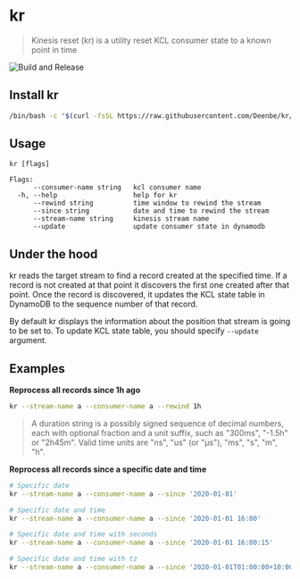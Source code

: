 # kr
> Kinesis reset (kr) is a utility reset KCL consumer state to a known point in time

![Build and Release](https://github.com/Deenbe/kr/workflows/Build%20and%20Release/badge.svg)

## Install kr

```sh
/bin/bash -c "$(curl -fsSL https://raw.githubusercontent.com/Deenbe/kr/master/install.sh)"
```

## Usage

```
kr [flags]

Flags:
      --consumer-name string   kcl consumer name
  -h, --help                   help for kr
      --rewind string          time window to rewind the stream
      --since string           date and time to rewind the stream
      --stream-name string     kinesis stream name
      --update                 update consumer state in dynamodb
```

## Under the hood
kr reads the target stream to find a record created at the specified time. If a record is not created at that point it discovers the first one created after that point. Once the record is discovered, it updates the KCL state table in DynamoDB to the sequence number of that record.

By default kr displays the information about the position that stream is going to be set to. To update KCL state table, you should specify `--update` argument.

## Examples

**Reprocess all records since 1h ago**

```sh
kr --stream-name a --consumer-name a --rewind 1h
```

> A duration string is a possibly signed sequence of decimal numbers, each with optional fraction and a unit suffix, such as "300ms", "-1.5h" or "2h45m". Valid time units are "ns", "us" (or "µs"), "ms", "s", "m", "h".

**Reprocess all records since a specific date and time**

```sh
# Specific date 
kr --stream-name a --consumer-name a --since '2020-01-01'

# Specific date and time
kr --stream-name a --consumer-name a --since '2020-01-01 16:00'

# Specific date and time with seconds
kr --stream-name a --consumer-name a --since '2020-01-01 16:00:15'

# Specific date and time with tz
kr --stream-name a --consumer-name a --since '2020-01-01T01:00:00+10:00'
```
